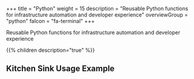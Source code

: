 +++
title = "Python"
weight = 15
description = "Reusable Python functions for infrastructure automation and developer experience"
overviewGroup = "python"
faIcon = "fa-terminal"
+++

Reusable Python functions for infrastructure automation and developer experience

{{% children description="true" %}}

## Kitchen Sink Usage Example

```python
```
